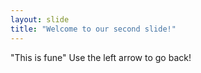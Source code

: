 ```yaml
---
layout: slide
title: "Welcome to our second slide!"
---
```

"This is fune"
Use the left arrow to go back!
